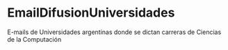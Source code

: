 EmailDifusionUniversidades
==========================

E-mails de Universidades argentinas donde se dictan carreras de Ciencias de la Computación
